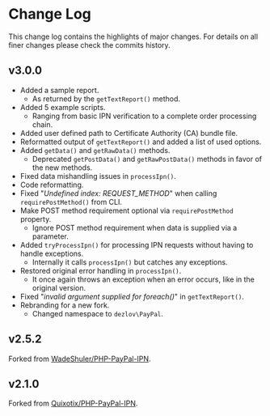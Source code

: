 # Change Log

This change log contains the highlights of major changes. For details on all finer changes please check the commits history.

## v3.0.0

- Added a sample report.
  - As returned by the `getTextReport()` method.
- Added 5 example scripts.
  - Ranging from basic IPN verification to a complete order processing chain.
- Added user defined path to Certificate Authority (CA) bundle file.
- Reformatted output of `getTextReport()` and added a list of used options. 
- Added `getData()` and `getRawData()` methods.
  - Deprecated `getPostData()` and `getRawPostData()` methods in favor of the new methods.
- Fixed data mishandling issues in `processIpn()`.
- Code reformatting.
- Fixed "*Undefined index: REQUEST_METHOD*" when calling `requirePostMethod()` from CLI.
- Make POST method requirement optional via `requirePostMethod` property.
  - Ignore POST method requirement when data is supplied via a parameter.
- Added `tryProcessIpn()` for processing IPN requests without having to handle exceptions.
  - Internally it calls `processIpn()` but catches any exceptions.
- Restored original error handling in `processIpn()`.
  - It once again throws an exception when an error occurs, like in the original version.
- Fixed "*invalid argument supplied for foreach()*" in `getTextReport()`.
- Rebranding for a new fork.
  - Changed namespace to `dezlov\PayPal`. 

## v2.5.2

Forked from [WadeShuler/PHP-PayPal-IPN](https://github.com/WadeShuler/PHP-PayPal-IPN).

## v2.1.0

Forked from [Quixotix/PHP-PayPal-IPN](https://github.com/Quixotix/PHP-PayPal-IPN).
